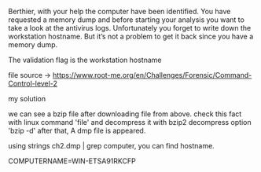 Berthier, with your help the computer have been identified.
You have requested a memory dump and before starting your analysis you want to take a look at the antivirus logs. 
Unfortunately you forget to write down the workstation hostname.
But it’s not a problem to get it back since you have a memory dump.

The validation flag is the workstation hostname

file source -> https://www.root-me.org/en/Challenges/Forensic/Command-Control-level-2

my solution 

we can see a bzip file after downloading file from above.
check this fact with linux command 'file' and decompress it with bzip2 decompress option 'bzip -d'
after that, A dmp file is appeared. 

using strings ch2.dmp | grep computer, you can find hostname.

COMPUTERNAME=WIN-ETSA91RKCFP



